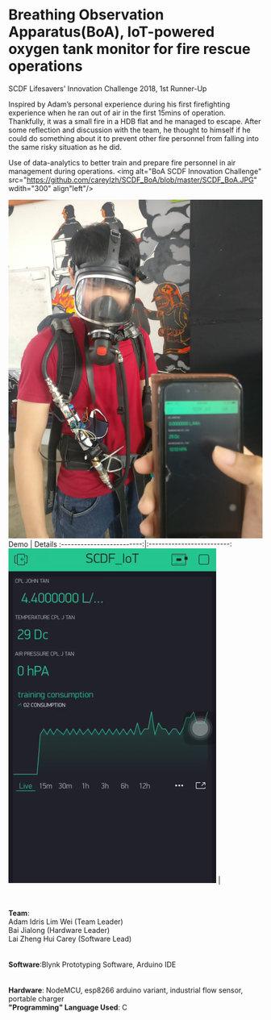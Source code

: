 # Breathing Observation Apparatus(BoA), IoT-powered oxygen tank monitor for fire rescue operations
SCDF Lifesavers' Innovation Challenge 2018, 1st Runner-Up

Inspired by Adam’s personal experience during his first firefighting experience when he ran out of air in the first 15mins of operation. Thankfully, it was a small fire in a HDB flat and he managed to escape. After some reflection and discussion with the team, he thought to himself if he could do something about it to prevent other fire personnel from falling into the same risky situation as he did. 

Use of data-analytics to better train and prepare fire personnel in air management during operations.
<img alt="BoA SCDF Innovation Challenge" src="https://github.com/careylzh/SCDF_BoA/blob/master/SCDF_BoA.JPG" wdith="300" align"left"/>

![BoA SCDF Innovation Challenge](https://github.com/careylzh/SCDF_BoA/blob/master/SCDF_BoA.JPG)
Demo             |  Details
:-------------------------:|:-------------------------: 
![BoA SCDF Innovation Challenge 2018](https://github.com/careylzh/SCDF_BoA/blob/master/BoA%20Blynk%20Dashboard.png) | <div align="left"><br/> <br/>  __Team__: <br/> Adam Idris Lim Wei (Team Leader) <br/> Bai Jialong (Hardware Leader) <br/> Lai Zheng Hui Carey (Software Lead) <br/><br/><br/> __Software__:Blynk Prototyping Software, Arduino IDE <br/><br/><br/> __Hardware__: NodeMCU, esp8266 arduino variant, industrial flow sensor, portable charger <br/> __"Programming" Language Used__: C <br/> <br/> </div>
